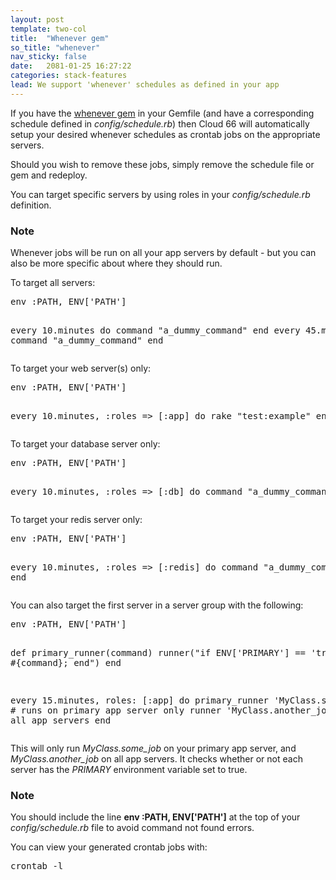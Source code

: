 ```yaml
---
layout: post
template: two-col
title:  "Whenever gem"
so_title: "whenever"
nav_sticky: false
date:   2081-01-25 16:27:22
categories: stack-features
lead: We support 'whenever' schedules as defined in your app
---
```


<p>If you have the <a href="https://github.com/javan/whenever">whenever gem</a> in your Gemfile (and have a corresponding schedule defined in <i>config/schedule.rb</i>) then Cloud 66 will automatically setup your desired whenever schedules as crontab jobs on the appropriate servers.</p>

<p>Should you wish to remove these jobs, simply remove the schedule file or gem and redeploy.</p>

<p>You can target specific servers by using roles in your <i>config/schedule.rb</i> definition.</p>

<div class="notice">
 	<h3>Note</h3>
 	<p>Whenever jobs will be run on all your app servers by default - but you can also be more specific about where they should run.
 	</p>
 </div>

<p>To target all servers:</p>
<pre class='terminal'>
env :PATH, ENV['PATH']

every 10.minutes do
  command "a&#95;dummy&#95;command"
end
every 45.minutes do
  command "a&#95;dummy&#95;command"
end
</pre>

<p>To target your web server(s) only:</p>
<pre class='terminal'>
env :PATH, ENV['PATH']

every 10.minutes, :roles => [:app] do
  rake "test:example"
end
</pre>

<p>To target your database server only:</p>
<pre class='terminal'>
env :PATH, ENV['PATH']

every 10.minutes, :roles => [:db] do
  command "a&#95;dummy&#95;command"
end
</pre>

<p>To target your redis server only:</p>
<pre class='terminal'>
env :PATH, ENV['PATH']

every 10.minutes, :roles => [:redis] do
  command "a&#95;dummy&#95;command"
end
</pre>

<p>You can also target the first server in a server group with the following:</p>
<pre class='terminal'>
env :PATH, ENV['PATH']

def primary_runner(command)
  runner("if ENV['PRIMARY'] == 'true'; #{command}; end")
end

every 15.minutes, roles: [:app] do
  primary_runner 'MyClass.some_job' # runs on primary app server only
  runner 'MyClass.another_job' # runs on all app servers
end
</pre>

This will only run _MyClass.some_job_ on your primary app server, and _MyClass.another_job_ on all app servers. It checks whether or not each server
has the _PRIMARY_ environment variable set to true.

<div class="notice">
 	<h3>Note</h3>
 	<p>You should include the line <b>env :PATH, ENV['PATH']</b> at the top of your <i>config/schedule.rb</i> file to avoid command not found errors.
 	</p>
 </div>

<p>You can view your generated crontab jobs with:</p>
<pre class='terminal'>crontab -l</pre>

